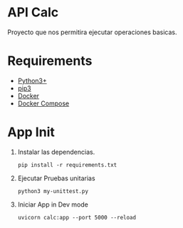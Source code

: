 # API Calc

Proyecto que nos permitira ejecutar operaciones basicas.

# Requirements
- [Python3+](https://www.python.org/downloads/)
- [pip3](https://phoenixnap.com/kb/install-pip-windows)
- [Docker](https://docs.docker.com/desktop/windows/install/)
- [Docker Compose](https://docs.docker.com/compose/install/)

# App Init

1. Instalar las dependencias.
   ```
   pip install -r requirements.txt
   ```
2. Ejecutar Pruebas unitarias
   ```
   python3 my-unittest.py
   ```
3. Iniciar App in Dev mode
   ```
   uvicorn calc:app --port 5000 --reload
   ```
   